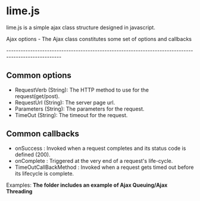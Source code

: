 lime.js
==============

lime.js is a simple ajax class structure designed in javascript.

<p>Ajax options - The Ajax class constitutes some set of options and callbacks</p>
-----------------------------------------------------------------------------------------------------

Common options
-----------------------------------------------------------------------------------------------------
<ul>
<li>RequestVerb (String): The HTTP method to use for the request(get/post).</li>
<li>RequestUrl  (String): The server page url.</li>
<li>Parameters  (String): The parameters for the request.</li>
<li>TimeOut     (String): The timeout for the request.</li>
</ul>

Common callbacks
----------------------------------------------------------------------------------------------------
<ul>
<li>onSuccess             : Invoked when a request completes and its status code is defined (200).</li>
<li>onComplete            : Triggered at the very end of a request's life-cycle.</li>
<li>TimeOutCallBackMethod : Invoked when a request gets timed out before its lifecycle is complete.</li>
</ul>

Examples:
<b>The folder includes an example of Ajax Queuing/Ajax Threading</b>

